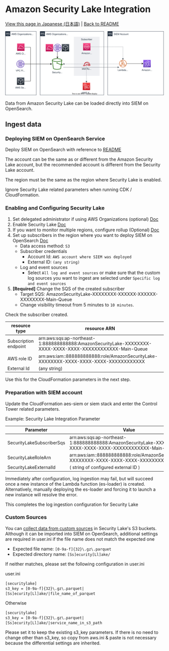 # Amazon Security Lake Integration

[View this page in Japanese (日本語)](securitylake_ja.md) | [Back to README](../README.md)

![Security Lake Architecture](images/securitylake-arch.svg)

Data from Amazon Security Lake can be loaded directly into SIEM on OpenSearch.

## Ingest data

### Deploying SIEM on OpenSearch Service

Deploy SIEM on OpenSearch with reference to [README](../README.md)

The account can be the same as or different from the Amazon Security Lake account, but the recommended account is different from the Security Lake account.

The region must be the same as the region where Security Lake is enabled.

Ignore Security Lake related parameters when running CDK / CloudFormation.

### Enabling and Configuring Security Lake

1. Set delegated administrator if using AWS Organizations (optional) [Doc](https://docs.aws.amazon.com/security-lake/latest/userguide/multi-account-management.html)
1. Enable Security Lake [Doc](https://docs.aws.amazon.com/security-lake/latest/userguide/getting-started.html)
1. If you want to monitor multiple regions, configure rollup (Optional) [Doc](https://docs.aws.amazon.com/security-lake/latest/userguide/manage-regions.html)
1. Set up subscribers in the region where you want to deploy SIEM on OpenSearch [Doc](https://docs.aws.amazon.com/security-lake/latest/userguide/subscriber-management.html)
    * Data access method: `S3`
    * Subscriber credentials
        * Account Id: `AWS account where SIEM was deployed`
        * External ID: `(any string)`
    * Log and event sources
        * Select `All log and event sources` or make sure that the custom log sources you want to ingest are selected under `Specific log and event sources`
1. **[Required]** Change the SQS of the created subscriber
    * Target SQS: AmazonSecurityLake-XXXXXXXX-XXXXXX-XXXXXX-XXXXXXXX-Main-Queue
    * Change visibility timeout from 5 minutes to `10 minutes`.

Check the subscriber created.

|resource type|resource ARN|
|------|----------|
|Subscription endpoint|arn:aws:sqs:ap-northeast-1:888888888888:AmazonSecurityLake-XXXXXXXX-XXXX-XXXX-XXXX-XXXXXXXXXXXX-Main-Queue|
|AWS role ID|arn:aws:iam::888888888888:role/AmazonSecurityLake-XXXXXXXX-XXXX-XXXX-XXXX-XXXXXXXXXXXX|
|External Id|(any string)|

Use this for the CloudFormation parameters in the next step.

### Preparation with SIEM account

Update the CloudFormation aes-siem or siem stack and enter the Control Tower related parameters.

Example: Security Lake Integration Parameter

|Parameter|Value|
|------|----------|
|SecurityLakeSubscriberSqs|arn:aws:sqs:ap-northeast-1:888888888888:AmazonSecurityLake-XXXXXXXX-XXXX-XXXX-XXXX-XXXXXXXXXXXX-Main-Queue|
|SecurityLakeRoleArn|arn:aws:iam::888888888888:role/AmazonSecurityLake-XXXXXXXX-XXXX-XXXX-XXXX-XXXXXXXXXXXX|
|SecurityLakeExternalId|( string of configured external ID )|

Immediately after configuration, log ingestion may fail, but will succeed once a new instance of the Lambda function (es-loader) is created. Alternatively, manually deploying the es-loader and forcing it to launch a new instance will resolve the error.

This completes the log ingestion configuration for Security Lake

### Custom Sources

You can [collect data from custom sources](https://docs.aws.amazon.com/security-lake/latest/userguide/custom-sources.html) in Security Lake's S3 buckets. Although it can be imported into SIEM on OpenSearch, additional settings are required in user.ini if the file name does not match the expected one

* Expected file name: `[0-9a-f]{32}\.gz\.parquet`
* Expected directory name: `[Ss]ecurity[Ll]ake/`

If neither matches, please set the following configuration in user.ini

user.ini

```
[securitylake]
s3_key = [0-9a-f]{32}\.gz\.parquet|[Ss]ecurity[Ll]ake/|file_name_of_parquet
```

Otherwise

```
[securitylake]
s3_key = [0-9a-f]{32}\.gz\.parquet|[Ss]ecurity[Ll]ake/|service_name_in_s3_path
```

Please set it to keep the existing s3_key parameters. If there is no need to change other than s3_key, so copy from aws.ini & paste is not necessary because the differential settings are inherited.
